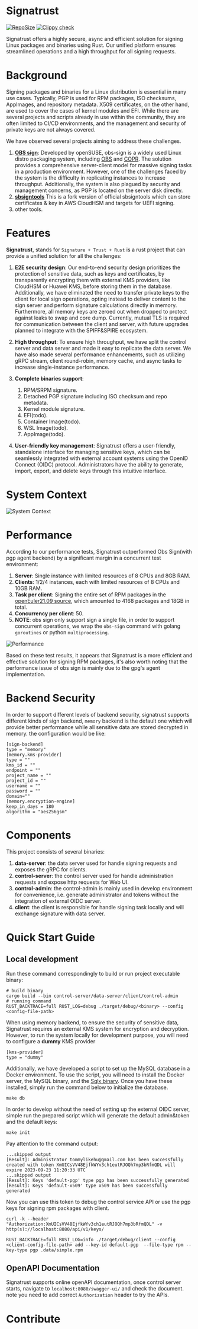 # Signatrust
[![RepoSize](https://img.shields.io/github/repo-size/TommyLike/signatrust)](https://gitee.com/openeuler/signatrust)
[![Clippy check](https://github.com/TommyLike/signatrust/actions/workflows/build.yml/badge.svg)](https://github.com/TommyLike/signatrust/actions/workflows/build.yml)

Signatrust offers a highly secure, async and efficient solution for signing Linux packages and binaries using Rust. Our unified
platform ensures streamlined operations and a high throughput for all signing requests.

# Background

Signing packages and binaries for a Linux distribution is essential in many use cases. Typically, PGP is used for RPM
packages, ISO checksums, AppImages, and repository metadata. X509 certificates, on the other hand, are used to cover the
cases of kernel modules and EFI. While there are several projects and scripts already in use within the community, 
they are often limited to CI/CD environments, and the management and security of private keys are not always covered.

We have observed several projects aiming to address these challenges.
1. [**OBS sign**](https://github.com/openSUSE/obs-sign): Developed by openSUSE, obs-sign is a widely used Linux distro
   packaging system, including [OBS](https://build.opensuse.org/) and [COPR](https://copr.fedorainfracloud.org/). The
   solution provides a comprehensive server-client model for massive signing tasks in a production environment. 
   However, one of the challenges faced by the system is the difficulty in replicating instances to increase throughput.
   Additionally, the system is also plagued by security and management concerns, as PGP is located on the server disk directly.
2. [**sbsigntools**](https://github.com/phrack/sbsigntools) This is a fork version of official sbsigntools which can store
    certificates & key in AWS CloudHSM and targets for UEFI signing.
3. other tools.

# Features

**Signatrust**, stands for `Signature + Trust + Rust` is a rust project that can provide a unified solution for all the challenges:
 
1. **E2E security design**: Our end-to-end security design prioritizes the protection of sensitive data, such as keys and
   certificates, by transparently encrypting them with external KMS providers, like CloudHSM or Huawei KMS, before storing them in the
   database. Additionally, we have eliminated the need to transfer private keys to the client for local sign operations,
   opting instead to deliver content to the sign server and perform signature calculations directly in memory. Furthermore,
   all memory keys are zeroed out when dropped to protect against leaks to swap and core dump. Currently, mutual TLS is required
   for communication between the client and server, with future upgrades planned to integrate with the SPIFF&SPIRE ecosystem.

2. **High throughput**: To ensure high throughput, we have split the control server and data server and made it easy to
   replicate the data server. We have also made several performance enhancements, such as utilizing gRPC stream, client
   round-robin, memory cache, and async tasks to increase single-instance performance.

3. **Complete binaries support**:
   1. RPM/SRPM signature.
   2. Detached PGP signature including ISO checksum and repo metadata.
   3. Kernel module signature.
   4. EFI(todo).
   5. Container Image(todo).
   6. WSL Image(todo).
   7. AppImage(todo).

4. **User-friendly key management**: Signatrust offers a user-friendly, standalone interface for managing sensitive keys,
   which can be seamlessly integrated with external account systems using the OpenID Connect (OIDC) protocol. Administrators
   have the ability to generate, import, export, and delete keys through this intuitive interface.

# System Context
![System Context](./docs/images/System%20Context.png)
# Performance
According to our performance tests, Signatrust outperformed Obs Sign(with pgp agent backend) by a significant margin in a concurrent test environment:

1. **Server**: Single instance with limited resources of 8 CPUs and 8GB RAM.
2. **Clients**: 1/2/4 instances, each with limited resources of 8 CPUs and 10GB RAM.
3. **Task per client**: Signing the entire set of RPM packages in the [openEuler21.09 source](https://archives.openeuler.openatom.cn/openEuler-21.09/source/Packages/), which amounted to 4168 packages and 18GB in total.
4. **Concurrency per client**: 50.
5. **NOTE**: obs sign only support sign a single file, in order to support concurrent operations, we wrap the `obs-sign` command with golang `goroutines` or python `multiprocessing`.

![Performance](./docs/images/sign%20performance.png)

Based on these test results, it appears that Signatrust is a more efficient and effective solution for signing RPM packages, it's also worth noting that the performance issue of obs sign is mainly due to the gpg's agent implementation.

# Backend Security
In order to support different levels of backend security, signatrust supports different kinds of sign backend, `memory` backend is the default one which will provide better performance
while all sensitive data are stored decrypted in memory. the configuration would be like:
```shell
[sign-backend]
type = "memory"
[memory.kms-provider]
type = ""
kms_id = ""
endpoint = ""
project_name = ""
project_id = ""
username = ""
password = ""
domain=""
[memory.encryption-engine]
keep_in_days = 180
algorithm = "aes256gsm"
```

# Components
This project consists of several binaries:
1. **data-server**: the data server used for handle signing requests and exposes the gRPC for clients.
2. **control-server**: the control server used for handle administration requests and expose http requests for Web UI.
3. **control-admin**: the control-admin is mainly used in develop environment for convenience, i.e. generate administrator and tokens without the integration of external OIDC server.
4. **client**: the client is responsible for handle signing task locally and will exchange signature with data server.



# Quick Start Guide
## Local development
Run these command correspondingly to build or run project executable binary:
```shell
# build binary
cargo build --bin control-server/data-server/client/control-admin
# running command
RUST_BACKTRACE=full RUST_LOG=debug ./target/debug/<binary> --config <config-file-path>
```
When using memory backend, to ensure the security of sensitive data, Signatrust requires an external KMS system for encryption and decryption. However,
to run the system locally for development purpose, you will need to configure a **dummy** KMS provider
```shell
[kms-provider]
type = "dummy"
```
Additionally, we have developed a script to set up the MySQL database in a Docker environment. To use the script, you will
need to install the Docker server, the MySQL binary, and the [Sqlx binary](https://github.com/launchbadge/sqlx/blob/main/sqlx-cli/README.md#enable-building-in-offline-mode-with-query).
Once you have these installed, simply run the command below to initialize the database.
```shell
make db
```
In order to develop without the need of setting up the external OIDC server, simple run the prepared script which will generate the default admin&token and the default keys:
```shell
make init
```
Pay attention to the command output:
```shell
...skipped output
[Result]: Administrator tommylikehu@gmail.com has been successfully created with token XmUICsVV48EjfkWYv3ch1eutRJOQh7mp3bRfmQDL will expire 2023-09-23 11:20:33 UTC
...skipped output
[Result]: Keys 'default-pgp' type pgp has been successfully generated
[Result]: Keys 'default-x509' type x509 has been successfully generated
```
Now you can use this token to debug the control service API or use the pgp keys for signing rpm packages with client.
```shell
curl -k --header "Authorization:XmUICsVV48EjfkWYv3ch1eutRJOQh7mp3bRfmQDL" -v http(s)://localhost:8080/api/v1/keys/
```
```shell
RUST_BACKTRACE=full RUST_LOG=info ./target/debug/client --config <client-config-file-path> add --key-id default-pgp  --file-type rpm --key-type pgp .data/simple.rpm
```
## OpenAPI Documentation
Signatrust supports online openAPI documentation, once control server starts, navigate to `localhost:8080/swagger-ui/` and check the document. note you need to add correct `Authorization` 
header to try the APIs.

# Contribute
